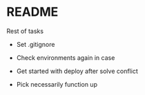 # README

Rest of tasks

* Set .gitignore

* Check environments again in case

* Get started with deploy after solve conflict

* Pick necessarily function up
